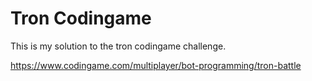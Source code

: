 # Tron Codingame

This is my solution to the tron codingame challenge.

https://www.codingame.com/multiplayer/bot-programming/tron-battle
